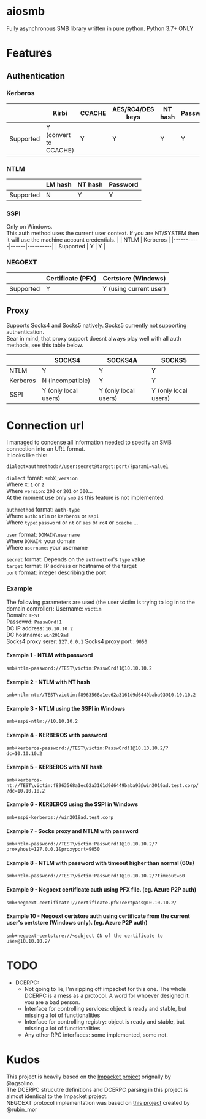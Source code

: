# aiosmb
Fully asynchronous SMB library written in pure python. Python 3.7+ ONLY

# Features

## Authentication
### Kerberos
|           | Kirbi                 | CCACHE | AES/RC4/DES keys | NT hash | Password | Certificate |
|-----------|-----------------------|--------|------------------|---------|----------|-------------|
| Supported | Y (convert to CCACHE) | Y      | Y                | Y       | Y        | Y           |

### NTLM
|           | LM hash | NT hash | Password |
|-----------|---------|---------|----------|
| Supported | N       | Y       | Y        |

### SSPI
Only on Windows.  
This auth method uses the current user context. If you are NT/SYSTEM then it will use the machine account credentials.
|           | NTLM | Kerberos |
|-----------|------|----------|
| Supported | Y    | Y        |

### NEGOEXT
|           | Certificate (PFX) | Certstore (Windows)     |
|-----------|-------------------|-------------------------|
| Supported | Y                 | Y (using current user)  |

## Proxy
Supports Socks4 and Socks5 natively. Socks5 currently not supporting authentication.  
Bear in mind, that proxy support doesnt always play well with all auth methods, see this table below.

|          | SOCKS4                 | SOCKS4A | SOCKS5               |
|----------|------------------------|---------|----------------------|
| NTLM     | Y                      | Y       | Y                    |
| Kerberos | N (incompatible)       | Y       | Y                    |
| SSPI     | Y (only local users)   | Y (only local users)      | Y (only local users) |


# Connection url
I managed to condense all information needed to specify an SMB connection into an URL format.  
It looks like this:  
  
`dialect+authmethod://user:secret@target:port/?param1=value1`  
  
`dialect` fomat:  `smbX_version`  
Where `X`: `1` or `2`  
Where `version`: `200` or `201` or `300`...  
At the moment use only `smb` as this feature is not implemented.
  
`authmethod` format: `auth-type`  
Where `auth`: `ntlm` or `kerberos` or `sspi`  
Where `type`: `password` or `nt` or `aes` or `rc4` or `ccache` ...  
  
`user` format: `DOMAIN\username`  
Where `DOMAIN`: your domain  
Where `username`: your username  
  
`secret` format: Depends on the `authmethod`'s `type` value  
`target` format: IP address or hostname of the target  
`port` format: integer describing the port  


### Example
The following parameters are used (the user victim is trying to log in to the domain controller):
Username: `victim`  
Domain: `TEST`  
Passowrd: `Passw0rd!1`  
DC IP address: `10.10.10.2`  
DC hostname: `win2019ad`  
Socks4 proxy serer: `127.0.0.1`
Socks4 proxy port : `9050`

#### Example 1 - NTLM with password
`smb+ntlm-password://TEST\victim:Passw0rd!1@10.10.10.2`
#### Example 2 - NTLM with NT hash
`smb+ntlm-nt://TEST\victim:f8963568a1ec62a3161d9d6449baba93@10.10.10.2`
#### Example 3 - NTLM using the SSPI in Windows
`smb+sspi-ntlm://10.10.10.2`
#### Example 4 - KERBEROS with password
`smb+kerberos-password://TEST\victim:Passw0rd!1@10.10.10.2/?dc=10.10.10.2`
#### Example 5 - KERBEROS with NT hash
`smb+kerberos-nt://TEST\victim:f8963568a1ec62a3161d9d6449baba93@win2019ad.test.corp/?dc=10.10.10.2`
#### Example 6 - KERBEROS using the SSPI in Windows
`smb+sspi-kerberos://win2019ad.test.corp`
#### Example 7 - Socks proxy and NTLM with password
`smb+ntlm-password://TEST\victim:Passw0rd!1@10.10.10.2/?proxyhost=127.0.0.1&proxyport=9050`
#### Example 8 - NTLM with password with timeout higher than normal (60s)
`smb+ntlm-password://TEST\victim:Passw0rd!1@10.10.10.2/?timeout=60`
#### Example 9 - Negoext certificate auth using PFX file. (eg. Azure P2P auth)
`smb+negoext-certificate://certificate.pfx:certpass@10.10.10.2/`
#### Example 10 - Negoext certstore auth using certificate from the current user's certstore (Windows only). (eg. Azure P2P auth)
`smb+negoext-certstore://<subject CN of the certificate to use>@10.10.10.2/`

# TODO
- DCERPC:
  - Not going to lie, I'm ripping off impacket for this one. The whole DCERPC is a mess as a protocol. A word for whoever designed it: you are a bad person.
  - Interface for controlling services: object is ready and stable, but missing a lot of functionalities
  - Interface for controlling registry: object is ready and stable, but missing a lot of functionalities
  - Any other RPC interfaces: some implemented, some not.

# Kudos
This project is heavily based on the [Impacket project](https://github.com/SecureAuthCorp/impacket) orignally by @agsolino.  
The DCERPC strucutre definitions and DCERPC parsing in this project is almost identical to the Impacket project.  
NEGOEXT protocol implementation was based on [this project](https://github.com/morRubin/AzureADJoinedMachinePTC) created by @rubin_mor
